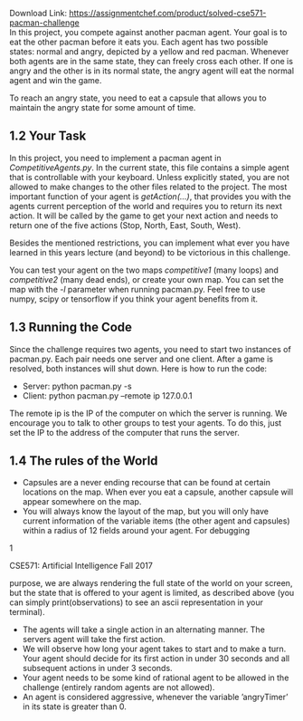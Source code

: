 Download Link: https://assignmentchef.com/product/solved-cse571-pacman-challenge
<br>
In this project, you compete against another pacman agent. Your goal is to eat the other pacman before it eats you. Each agent has two possible states: normal and angry, depicted by a yellow and red pacman. Whenever both agents are in the same state, they can freely cross each other. If one is angry and the other is in its normal state, the angry agent will eat the normal agent and win the game.

To reach an angry state, you need to eat a capsule that allows you to maintain the angry state for some amount of time.

<h2>1.2         Your Task</h2>

In this project, you need to implement a pacman agent in <em>CompetitiveAgents.py</em>. In the current state, this file contains a simple agent that is controllable with your keyboard. Unless explicitly stated, you are not allowed to make changes to the other files related to the project. The most important function of your agent is <em>getAction(…)</em>, that provides you with the agents current perception of the world and requires you to return its next action. It will be called by the game to get your next action and needs to return one of the five actions (Stop, North, East, South, West).

Besides the mentioned restrictions, you can implement what ever you have learned in this years lecture (and beyond) to be victorious in this challenge.

You can test your agent on the two maps <em>competitive1 </em>(many loops) and <em>competitive2 </em>(many dead ends), or create your own map. You can set the map with the <em>-l </em>parameter when running pacman.py. Feel free to use numpy, scipy or tensorflow if you think your agent benefits from it.

<h2>1.3         Running the Code</h2>

Since the challenge requires two agents, you need to start two instances of pacman.py. Each pair needs one server and one client. After a game is resolved, both instances will shut down. Here is how to run the code:

<ul>

 <li>Server: python pacman.py -s</li>

 <li>Client: python pacman.py –remote ip 127.0.0.1</li>

</ul>

The remote ip is the IP of the computer on which the server is running. We encourage you to talk to other groups to test your agents. To do this, just set the IP to the address of the computer that runs the server.

<h2>1.4         The rules of the World</h2>

<ul>

 <li>Capsules are a never ending recourse that can be found at certain locations on the map. When ever you eat a capsule, another capsule will appear somewhere on the map.</li>

 <li>You will always know the layout of the map, but you will only have current information of the variable items (the other agent and capsules) within a radius of 12 fields around your agent. For debugging</li>

</ul>

1

CSE571: Artificial Intelligence                                                                                                                                    Fall 2017

purpose, we are always rendering the full state of the world on your screen, but the state that is offered to your agent is limited, as described above (you can simply print(observations) to see an ascii representation in your terminal).

<ul>

 <li>The agents will take a single action in an alternating manner. The servers agent will take the first action.</li>

 <li>We will observe how long your agent takes to start and to make a turn. Your agent should decide for its first action in under 30 seconds and all subsequent actions in under 3 seconds.</li>

 <li>Your agent needs to be some kind of rational agent to be allowed in the challenge (entirely random agents are not allowed).</li>

 <li>An agent is considered aggressive, whenever the variable ’angryTimer’ in its state is greater than 0.</li>

</ul>